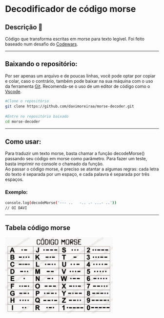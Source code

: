 <h1>Decodificador de código morse</h1>
<h2>Descrição 📜</h2>
<p>Código que transforma escritas em morse para texto legível. Foi feito baseado num desafio do <a href='https://www.codewars.com/kata/54b724efac3d5402db00065e'>Codewars</a>.
<hr>
<h2>Baixando o repositório:</h2>
<p>Por ser apenas um arquivo e de poucas linhas, você pode optar por copiar e colar, caso o contrário, também pode baixar na sua máquina com o uso da ferramenta <a href='https://git-scm.com/'>Git</a>. Recomenda-se o uso de um editor de código como o <a href='https://code.visualstudio.com/'>Vscode</a>.</p>

```bash
#Clone o repositório
git clone https://github.com/davimoreiraa/morse-decoder.git

#Entre no repositório baixado
cd morse-decoder
```

<hr>
<h2>Como usar:</h2>
<p>Para traduzir um texto morse, basta chamar a função decodeMorse() passando seu código em morse como parâmetro. Para fazer um teste, basta imprimir no console o chamado da função.
<br>
Ao passar o código morse, é preciso se atantar a algumas regras: cada letra do texto é separada por um espaço, e cada palavra é separada por três espaços.
</p>
<h3>Exemplo:</h3>

```bash
console.log(decodeMorse('--- ..   -.. .- ...- ..'))
// OI DAVI
```

<hr>
<h2>Tabela código morse</h2>
<img width='70%' src='morse-chart.jpg'/>
